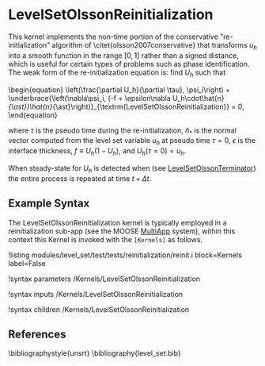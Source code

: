 # LevelSetOlssonReinitialization

This kernel implements the non-time portion of the  conservative "re-initialization" algorithm of \citet{olsson2007conservative} that
transforms $u_h$ into a smooth function in the range $[0, 1]$ rather than a signed distance, which is
useful for certain types of problems such as phase identification. The weak form of the re-initialization equation is:
find $U_h$ such that


\begin{equation}
  \left(\frac{\partial U_h}{\partial \tau}, \psi_i\right) + \underbrace{\left(\nabla\psi_i, (-f + \epsilon\nabla U_h\cdot\hat{n}_{\ast})\hat{n}_{\ast}\right)}_{\textrm{LevelSetOlssonReinitialization}} = 0,
\end{equation}

where $\tau$ is the pseudo time
during the re-initialization, $\hat{n}_{\ast}$ is the normal vector
computed from the level set variable $u_h$ at pseudo time $\tau=0$,
$\epsilon$ is the interface thickness, $f\equiv U_h(1-U_h)$, and
$U_h(\tau=0) = u_h$.

When steady-state for $U_h$ is detected when (see [LevelSetOlssonTerminator](level_set/LevelSetOlssonTerminator.md))
the entire process is repeated at time $t+\Delta t$.

## Example Syntax
The LevelSetOlssonReinitialization kernel is typically employed in a reinitialization sub-app (see the MOOSE
[MultiApp](/MultiApps/index.md) system), within this context this Kernel is invoked with the `[Kernels]` as follows.

!listing modules/level_set/test/tests/reinitialization/reinit.i block=Kernels label=False

!syntax parameters /Kernels/LevelSetOlssonReinitialization

!syntax inputs /Kernels/LevelSetOlssonReinitialization

!syntax children /Kernels/LevelSetOlssonReinitialization

## References

\bibliographystyle{unsrt}
\bibliography{level_set.bib}
